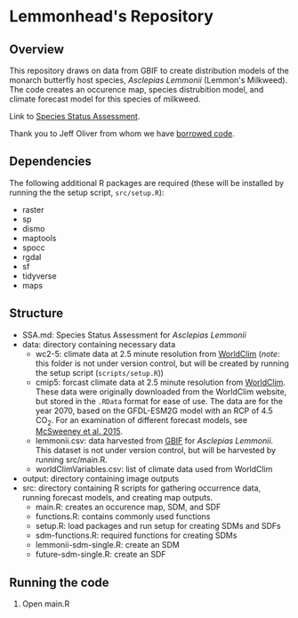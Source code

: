 # Lemmonhead's Repository

## Overview

This repository draws on data from GBIF to create distribution models of the monarch butterfly host species, *Asclepias Lemmonii* (Lemmon's Milkweed). The code creates an occurence map, species distrubition model, and climate forecast model for this species of milkweed.

Link to [Species Status Assessment](https://github.com/BiodiversityDataScienceCorp/lemmonheads-mapping/blob/main/SSA-asclepias-lemmonii.md).

Thank you to Jeff Oliver from whom we have [borrowed code](https://github.com/jcoliver/biodiversity-sdm-lesson).

## Dependencies

The following additional R packages are required (these will be installed by running the the setup script, `src/setup.R`):

-   raster
-   sp
-   dismo
-   maptools
-   spocc
-   rgdal
-   sf
-   tidyverse
-   maps

## Structure

-   SSA.md: Species Status Assessment for *Asclepias Lemmonii*
-   data: directory containing necessary data
    -   wc2-5: climate data at 2.5 minute resolution from [WorldClim](http://www.worldclim.org) (*note*: this folder is not under version control, but will be created by running the setup script (`scripts/setup.R`))
    -   cmip5: forcast climate data at 2.5 minute resolution from [WorldClim](http://www.worldclim.org). These data were originally downloaded from the WorldClim website, but stored in the `.RData` format for ease of use. The data are for the year 2070, based on the GFDL-ESM2G model with an RCP of 4.5 CO<sub>2</sub>. For an examination of different forecast models, see [McSweeney et al. 2015](https://link.springer.com/article/10.1007/s00382-014-2418-8).
    -   lemmonii.csv: data harvested from [GBIF](https://www.gbif.org/) for *Asclepias Lemmonii*. This dataset is not under version control, but will be harvested by running src/main.R.
    -   worldClimVariables.csv: list of climate data used from WorldClim
-   output: directory containing image outputs
-   src: directory containing R scripts for gathering occurrence data, running forecast models, and creating map outputs.
    -   main.R: creates an occurence map, SDM, and SDF
    -   functions.R: contains commonly used functions
    -   setup.R: load packages and run setup for creating SDMs and SDFs
    -   sdm-functions.R: required functions for creating SDMs
    -   lemmonii-sdm-single.R: create an SDM
    -   future-sdm-single.R: create an SDF

## Running the code

1. Open main.R
